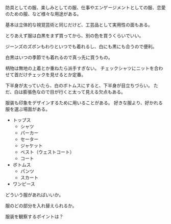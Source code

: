 防具としての服、楽しみとしての服、仕事やエンゲージメントとしての服、恋愛のための服、など様々な用途がある。

基本は立体的な視覚芸術と同じだけど、工芸品として実用性の面もある。

とりあえず服は白黒をまず買ってから、別の色を買うくらいでいい。

ジーンズのズボンもわりといつでも着れるし、白にも黒にも合うので便利。

白黒はいつの季節でも着れるので真っ先に買うもの。

柄物は無地の上着とか重ねたら派手すぎない。
チェックシャツにニットを合わせて首だけチェックを見せるとか定番。

下半身が太っていたら、白のボトムスにすると、下半身が目立ちづらい。
ただ、白は膨張色なので目が行くと太って見える欠点もある。

服装も印象をデザインするために用いることがある。
好きな服より、好かれる服を選ぶ場面がある。

- トップス
  - シャツ
  - パーカー
  - セーター
  - ジャケット
  - ベスト（ウェストコート）
  - コート
- ボトムス
  - パンツ
  - スカート
- ワンピース

どういう服があればいいか。

服のどの部分を入れ替えられるか。

服装を観察するポイントは？

